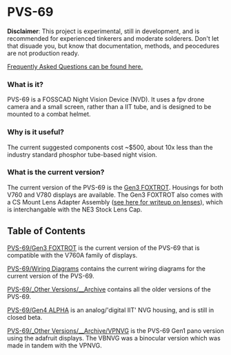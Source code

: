 # PVS-69

__Disclaimer__: This project is experimental, still in development, and is recommended for experienced tinkerers and moderate solderers. Don't let that disuade you, but know that documentation, methods, and peocedures are not production ready.

[Frequently Asked Questions can be found here.](https://github.com/knack-69/PVS-69/wiki/Frequently-Asked-Questions)

### What is it?
PVS-69 is a FOSSCAD Night Vision Device (NVD). 
It uses a fpv drone camera and a small screen, rather than a IIT tube, and is designed to be mounted to a combat helmet.

### Why is it useful?
The current suggested components cost ~$500, about 10x less than the industry standard phosphor tube-based night vision.

### What is the current version?

The current version of the PVS-69 is the [Gen3 FOXTROT](https://github.com/knack-69/PVS-69/tree/main/Gen3%20FOXTROT). Housings for both V760 and V780 displays are available. The Gen3 FOXTROT also comes with a CS Mount Lens Adapter Assembly ([see here for writeup on lenses](https://github.com/knack-69/PVS-69/wiki/Current-Lens-Comparison)), which is interchangable with the NE3 Stock Lens Cap.

## Table of Contents

[PVS-69/Gen3 FOXTROT](https://github.com/knack-69/PVS-69/tree/main/Gen3%20FOXTROT) is the current version of the PVS-69 that is compatible with the V760A family of displays.

[PVS-69/Wiring Diagrams](https://github.com/knack-69/PVS-69/tree/main/Gen3%20FOXTROT/Wiring%20Diagrams) contains the current wiring diagrams for the current version of the PVS-69.

[PVS-69/_Other Versions/__Archive](https://github.com/knack-69/PVS-69/tree/main/_Other%20Versions/__Archive) contains all the older versions of the PVS-69.

[PVS-69/Gen4 ALPHA](https://github.com/knack-69/PVS-69/tree/main/Gen4%20ALPHA) is an analog/'digital IIT' NVG housing, and is still in closed beta.

[PVS-69/_Other Versions/__Archive/VPNVG](https://github.com/knack-69/PVS-69/tree/main/_Other%20Versions/__Archive/VPNVG)  is the PVS-69 Gen1 pano version using the adafruit displays. The VBNVG was a binocular version which was made in tandem with the VPNVG.
